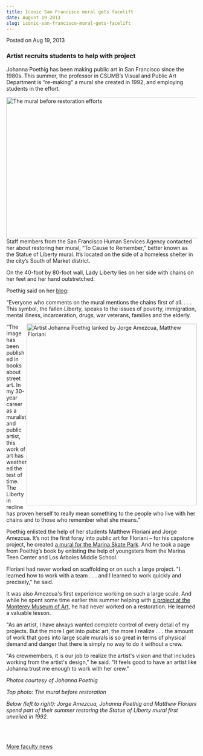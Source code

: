 ```yaml
---
title: Iconic San Francisco mural gets facelift
date: August 19 2013
slug: iconic-san-francisco-mural-gets-facelift
---
```





<span class="date">Posted on Aug 19, 2013    </span>
<h3>Artist recruits students to help with project</h3>
<p>Johanna Poethig has been making public art in San Francisco
since the 1980s. This summer, the professor in CSUMB&#x2019;s Visual and
Public Art Department is &#x201C;re-making&#x201D; a mural she created in 1992,
and employing students in the effort.</p>
<p><img alt="The mural before restoration efforts" src="http://news.csumb.edu/sites/default/files/65/attachments/news/images/original_mural_for_web.jpg" style="float:left; width:525px; height:373px">Staff members from
the San Francisco Human Services Agency contacted her about
restoring her mural, &#x201C;To Cause to Remember,&#x201D; better known as the
Statue of Liberty mural. It&#x2019;s located on the side of a homeless
shelter in the city&#x2019;s South of Market district.</img></p>
<p>On the 40-foot by 80-foot wall, Lady Liberty lies on her side
with chains on her feet and her hand outstretched.</p>
<p>Poethig said on her <a href="http://johannapoethig.wordpress.com/2013/07/31/statue-of-liberty-mural-restoration/" rel="nofollow">blog</a>:</p>
<p>&#x201C;Everyone who comments on the mural mentions the chains first of
all. . . . This symbol, the fallen Liberty, speaks to the issues of
poverty, immigration, mental illness, incarceration, drugs, war
veterans, families and the elderly.</p>
<p><img alt="Artist Johanna Poethig lanked by Jorge Amezcua, Matthew Floriani " src="http://news.csumb.edu/sites/default/files/65/attachments/news/images/students_jo_at_mural_for_web.jpg" style="float:right; width:450px; height:480px">&#x201C;The image has
been published in books about street art. In my 30-year career as a
muralist and public artist, this work of art has weathered the test
of time. The Liberty in recline has proven herself to really mean
something to the people who live with her chains and to those who
remember what she means.&#x201D;</img></p>
<p>Poethig enlisted the help of her students Matthew Floriani and
Jorge Amezcua. It&#x2019;s not the first foray into public art for
Floriani &#x2013; for his capstone project, he created <a href="../../may/16/art-students-work-adorns-skate-park.html" rel="nofollow">a mural for the Marina Skate Park</a>. And he took a
page from Poethig&#x2019;s book by enlisting the help of youngsters from
the Marina Teen Center and Los Arboles Middle School.</p>
<p>Floriani had never worked on scaffolding or on such a large
project. &quot;I learned how to work with a team . . . and I learned to
work quickly and precisely,&quot; he said.</p>
<p>It was also Amezcua&apos;s first experience working on such a large
scale. And while he&#xA0;spent some time earlier this summer
helping with&#xA0;<a href="../../jul/14/csumb-art-students-get-hands-museum.html" rel="nofollow">a project at the Monterey Museum of Art</a>, he had
never worked on a restoration. He learned a valuable lesson.</p>
<p>&quot;As an artist, I have always wanted complete control of every
detail of my projects. But the more I get into pubic art, the more
I realize . . . the amount of work that goes into large scale
murals is so great in terms of physical demand and danger that
there is simply no way to do it without a crew.&#xA0;</p>
<p>&quot;As crewmembers, it is our job to realize the artist&apos;s vision
and that includes working from the artist&apos;s design,&quot; he said. &quot;It
feels good to have an artist like Johanna trust me enough to work
with her crew.&quot;</p>
<p class="small"><em>Photos courtesy of Johanna Poethig</em></p>
<p class="small"><em>Top photo: The mural before
restoration</em></p>
<p class="small"><em>Below (left to right): Jorge Amezcua, Johanna
Poethig and Matthew Floriani spend part of their summer restoring
the Statue of Liberty mural first unveiled in 1992.</em></p>
<p class="small">&#xA0;</p>
<p><a href="../../../2012/nov/25/faculty-highlights.html" rel="nofollow"><br>
More faculty news</br></a></p>
<p class="small">&#xA0;</p>
<p><br>
&#xA0;</br></p>





